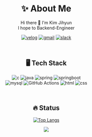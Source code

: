<div align=center>

# ✨ About Me

Hi there 👋 I'm Kim Jihyun<br>
I hope to Backend-Engineer
  
  [![velog](https://img.shields.io/badge/Velog-20C997?style=flat-round&logo=Velog&logoColor=white)](https://velog.io/@zo_meong)
  [![gmail](https://img.shields.io/badge/Gmail-D14836?style=flat-round&logo=gmail&logoColor=white)](mailto:legojhk@gmail.com)
  [![slack](https://img.shields.io/badge/Slack-4A154B?style=flat-round&logo=slack&logoColor=white)](slack://user?team=)

  <br>
  
  ## 🖥️ Tech Stack

  ![c](https://img.shields.io/badge/C%2B%2B-00599C?style=flat-round&logo=c%2B%2B&logoColor=white)
  ![java](https://img.shields.io/badge/Java-ED8B00?style=flat-round&logo=openjdk&logoColor=white)
  ![spring](https://img.shields.io/badge/Spring-6DB33F?style=flat-round&logo=spring&logoColor=white)
  ![springboot](https://img.shields.io/badge/Spring%20Boot-6DB33F?style=flat-round&logo=Spring%20Boot&logoColor=white)
  <br>
  ![mysql](https://img.shields.io/badge/MySQL-005C84?style=flat-round&logo=mysql&logoColor=white)
  ![GitHub Actions](https://img.shields.io/badge/GitHub%20Actions-2088FF?style=flat-round&logo=githubactions&logoColor=white)
  ![html](https://img.shields.io/badge/HTML-E34F26?style=flat-round&logo=html5&logoColor=white)
  ![css](https://img.shields.io/badge/CSS-1572B6?style=flat-round&logo=css3&logoColor=white)

  <br>

  ## 🔥 Status
  [![Top Langs](https://github-readme-stats.vercel.app/api/top-langs/?username=zomeong&layout=compact)](https://github.com/anuraghazra/github-readme-stats)
<!--  [![Anurag's GitHub stats](https://github-readme-stats.vercel.app/api?username=zomeong&theme=dark&show_icons=true)](https://github.com/zomeong/github-readme-stats) -->
<a href="https://github.com/zomeong/github-readme-stats">
    <img src="https://github-readme-stats-one-bice.vercel.app/api?username=zomeong&show_icons=true&include_all_commits=true&count_private=true&role=OWNER,ORGANIZATION_MEMBER,COLLABORATOR" />
</a>

</div>
